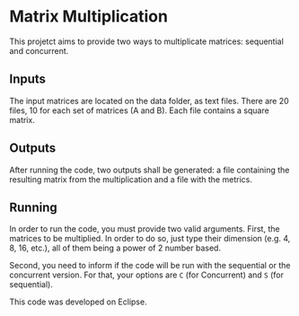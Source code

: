 # Matrix Multiplication

This projetct aims to provide two ways to multiplicate matrices: sequential and concurrent.

## Inputs

The input matrices are located on the data folder, as text files. There are 20 files, 10 for each set of matrices (A and B).
Each file contains a square matrix.

## Outputs

After running the code, two outputs shall be generated: a file containing the resulting matrix from the multiplication and a file with the metrics.

## Running

In order to run the code, you must provide two valid arguments. First, the matrices to be multiplied. In order to do so, just type their dimension (e.g. 4, 
8, 16, etc.), all of them being a power of 2 number based.

Second, you need to inform if the code will be run with the sequential or the concurrent version. For that, your options are <code>C</code> (for Concurrent) and
<code>S</code> (for sequential).

This code was developed on Eclipse.
